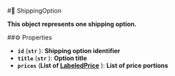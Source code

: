 #🔮 ShippingOption

**This object represents one shipping option.**

##⚙️ Properties

- **`id`** (**`str`** ): **Shipping option identifier**
- **`title`** (**`str`** ): **Option title**
- **`prices`** (**List of [LabeledPrice](LabeledPrice.md)** ): **List of price portions**
